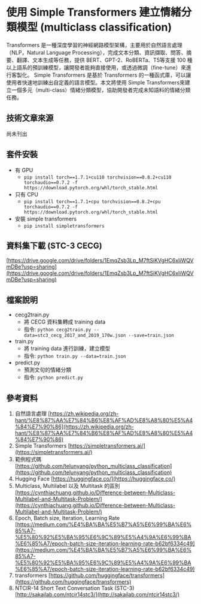 # 使用 Simple Transformers 建立情緒分類模型 (multiclass classification)
Transformers 是一種深度學習的神經網路模型架構，主要用於自然語言處理（NLP，Natural Language Processing），完成文本分類、資訊擷取、問答、摘要、翻譯、文本生成等任務，提供 BERT、GPT-2、RoBERTa、T5等支援 100 種以上語系的預訓練模型，讓開發者能夠直接使用，或透過微調（fine-tune）來進行客製化。
Simple Transformers 是基於 Transformers 的一種函式庫，可以讓使用者快速地訓練出自定義的語言模型。本文將使用 Simple Transformers來建立一個多元（multi-class）情緒分類模型，協助開發者完成未知語料的情緒分類任務。

## 技術文章來源
尚未刊出

## 套件安裝
- 有 GPU
  - `pip install torch==1.7.1+cu110 torchvision==0.8.2+cu110 torchaudio==0.7.2 -f https://download.pytorch.org/whl/torch_stable.html`
- 只有 CPU
  - `pip install torch==1.7.1+cpu torchvision==0.8.2+cpu torchaudio==0.7.2 -f https://download.pytorch.org/whl/torch_stable.html`
- 安裝 simple transformers
  - `pip install simpletransformers`

## 資料集下載 (STC-3 CECG)
[https://drive.google.com/drive/folders/1EmqZsb3Lp_M7ftSiKVgHC6xIiWQVmDBe?usp=sharing](https://drive.google.com/drive/folders/1EmqZsb3Lp_M7ftSiKVgHC6xIiWQVmDBe?usp=sharing)

## 檔案說明
- cecg2train.py
  - 將 CECG 資料集轉成 training data
  - 指令: `python cecg2train.py --data=stc3_cecg_2017_and_2019_170w.json --save=train.json`
- train.py
  - 將 training data 進行訓練，建立模型
  - 指令: `python train.py --data=train.json`
- predict.py
  - 預測文句的情緒分類
  - 指令: `python predict.py`

## 參考資料
1. 自然語言處理
[https://zh.wikipedia.org/zh-hant/%E8%87%AA%E7%84%B6%E8%AF%AD%E8%A8%80%E5%A4%84%E7%90%86](https://zh.wikipedia.org/zh-hant/%E8%87%AA%E7%84%B6%E8%AF%AD%E8%A8%80%E5%A4%84%E7%90%86)
2. Simple Transformers
[https://simpletransformers.ai/](https://simpletransformers.ai/)
3. 範例程式碼
[https://github.com/telunyang/python_multiclass_classification](https://github.com/telunyang/python_multiclass_classification)
4. Hugging Face
[https://huggingface.co/](https://huggingface.co/)
5. Multiclass, Multilabel 以及 Multitask 的區別
[https://cynthiachuang.github.io/Difference-between-Multiclass-Multilabel-and-Multitask-Problem/](https://cynthiachuang.github.io/Difference-between-Multiclass-Multilabel-and-Multitask-Problem/)
6. Epoch, Batch size, Iteration, Learning Rate
[https://medium.com/%E4%BA%BA%E5%B7%A5%E6%99%BA%E6%85%A7-%E5%80%92%E5%BA%95%E6%9C%89%E5%A4%9A%E6%99%BA%E6%85%A7/epoch-batch-size-iteration-learning-rate-b62bf6334c49](https://medium.com/%E4%BA%BA%E5%B7%A5%E6%99%BA%E6%85%A7-%E5%80%92%E5%BA%95%E6%9C%89%E5%A4%9A%E6%99%BA%E6%85%A7/epoch-batch-size-iteration-learning-rate-b62bf6334c49)
7. transformers
[https://github.com/huggingface/transformers](https://github.com/huggingface/transformers)
8. NTCIR-14 Short Text Conversation Task (STC-3)
[http://sakailab.com/ntcir14stc3/](http://sakailab.com/ntcir14stc3/)
